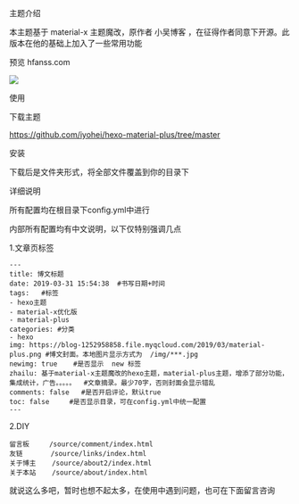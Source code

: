 主题介绍

本主题基于 material-x 主题魔改，原作者 小吴博客 ，在征得作者同意下开源。此版本在他的基础上加入了一些常用功能

预览  hfanss.com

![](https://blog-1252958858.file.myqcloud.com/2019/03/demo1.png)

使用

下载主题

https://github.com/iyohei/hexo-material-plus/tree/master

安装

下载后是文件夹形式，将全部文件覆盖到你的目录下

详细说明

所有配置均在根目录下config.yml中进行

内部所有配置均有中文说明，以下仅特别强调几点

1.文章页标签

    ---
    title: 博文标题
    date: 2019-03-31 15:54:38  #书写日期+时间
    tags: 	#标签
    - hexo主题
    - material-x优化版
    - material-plus
    categories: #分类
    - hexo
    img: https://blog-1252958858.file.myqcloud.com/2019/03/material-plus.png #博文封面。本地图片显示方式为  /img/***.jpg 
    newimg: true    #是否显示  new 标签
    zhailu: 基于material-x主题魔改的hexo主题，material-plus主题，增添了部分功能，集成统计，广告。。。。。  #文章摘录。最少70字，否则封面会显示错乱
    comments: false   #是否开启评论，默认true
    toc: false     #是否显示目录，可在config.yml中统一配置
    ---

2.DIY

    留言板		/source/comment/index.html
    友链		 /source/links/index.html
    关于博主	/source/about2/index.html
    关于本站	/source/about/index.html

就说这么多吧，暂时也想不起太多，在使用中遇到问题，也可在下面留言咨询
